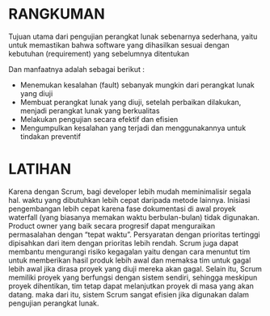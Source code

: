 # RANGKUMAN
Tujuan utama dari pengujian perangkat lunak sebenarnya sederhana, yaitu untuk memastikan bahwa software yang dihasilkan sesuai dengan kebutuhan (requirement) yang sebelumnya ditentukan

Dan manfaatnya adalah sebagai berikut :
-	Menemukan kesalahan (fault) sebanyak mungkin dari perangkat lunak yang diuji
-	Membuat perangkat lunak yang diuji, setelah perbaikan dilakukan, menjadi perangkat lunak yang berkualitas
-	Melakukan pengujian secara efektif dan efisien
-	Mengumpulkan kesalahan yang terjadi dan menggunakannya untuk tindakan preventif

# LATIHAN
Karena dengan Scrum, bagi developer lebih mudah meminimalisir segala hal. waktu yang dibutuhkan lebih cepat daripada metode lainnya. Inisiasi pengembangan lebih cepat karena fase dokumentasi di awal proyek waterfall (yang biasanya memakan waktu berbulan-bulan) tidak digunakan. Product owner yang baik secara progresif dapat menguraikan permasalahan dengan “tepat waktu”. Persyaratan dengan prioritas tertinggi dipisahkan dari item dengan prioritas lebih rendah.
Scrum juga dapat membantu mengurangi risiko kegagalan yaitu dengan cara menuntut tim untuk memberikan hasil produk lebih awal dan memaksa tim untuk gagal lebih awal jika dirasa proyek yang diuji mereka akan gagal.
Selain itu, Scrum memiliki proyek yang berfungsi dengan sistem sendiri, sehingga meskipun proyek dihentikan, tim tetap dapat melanjutkan proyek di masa yang akan datang. maka dari itu, sistem Scrum sangat efisien jika digunakan dalam pengujian perangkat lunak.
